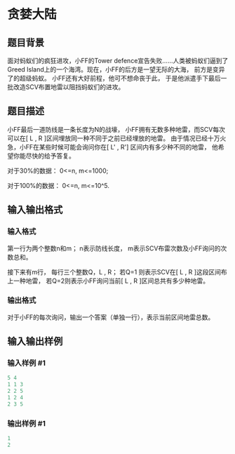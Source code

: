 # 贪婪大陆

## 题目背景

面对蚂蚁们的疯狂进攻，小FF的Tower defence宣告失败……人类被蚂蚁们逼到了Greed Island上的一个海湾。现在，小FF的后方是一望无际的大海， 前方是变异了的超级蚂蚁。 小FF还有大好前程，他可不想命丧于此， 于是他派遣手下最后一批改造SCV布置地雷以阻挡蚂蚁们的进攻。

## 题目描述

小FF最后一道防线是一条长度为N的战壕， 小FF拥有无数多种地雷，而SCV每次可以在[ L , R ]区间埋放同一种不同于之前已经埋放的地雷。 由于情况已经十万火急，小FF在某些时候可能会询问你在[ L' , R'] 区间内有多少种不同的地雷， 他希望你能尽快的给予答复。

对于30%的数据： 0<=n, m<=1000;

对于100%的数据： 0<=n, m<=10^5.

## 输入输出格式

### 输入格式

第一行为两个整数n和m； n表示防线长度， m表示SCV布雷次数及小FF询问的次数总和。

接下来有m行， 每行三个整数Q，L , R； 若Q=1 则表示SCV在[ L , R ]这段区间布上一种地雷， 若Q=2则表示小FF询问当前[ L , R ]区间总共有多少种地雷。

### 输出格式

对于小FF的每次询问，输出一个答案（单独一行），表示当前区间地雷总数。

## 输入输出样例

### 输入样例 #1

```cpp
5 4
1 1 3
2 2 5
1 2 4
2 3 5

```
### 输出样例 #1

```cpp
1
2

```
